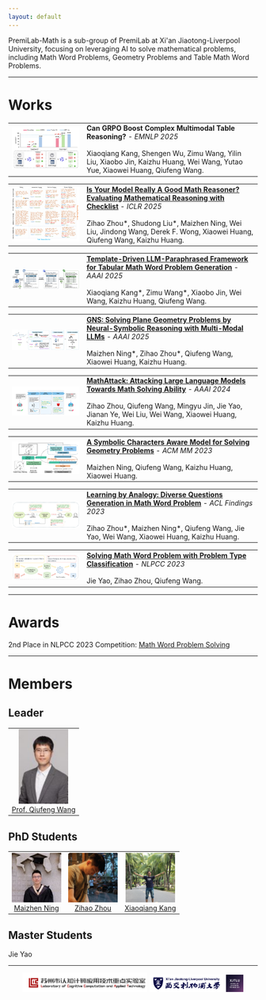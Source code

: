 ```yaml
---
layout: default
---
```


PremiLab-Math is a sub-group of PremiLab at Xi'an Jiaotong-Liverpool University, focusing on leveraging AI to solve mathematical problems, including Math Word Problems, Geometry Problems and Table Math Word Problems.

* * *

# Works

<table style="border-collapse: collapse;">
<tr>
<td style="width: 30%">
<img src="assets/table-grpo.png" alt="table-grpo" style="width: 100%" /> 
</td>
<td style="width: 70%">
<strong>Can GRPO Boost Complex Multimodal Table Reasoning?</strong> - <em>EMNLP 2025</em><br><br>
Xiaoqiang Kang, Shengen Wu, Zimu Wang, Yilin Liu, Xiaobo Jin, Kaizhu Huang, Wei Wang, Yutao Yue, Xiaowei Huang, Qiufeng Wang.
</td>
</tr>
</table>

<table style="border-collapse: collapse;">
<tr>
<td style="width: 30%">
<img src="assets/mathcheck-overview.jpg" alt="mathcheck" style="width: 100%" /> 
</td>
<td style="width: 70%">
<strong><a href="https://arxiv.org/pdf/2407.08733" target="_blank">Is Your Model Really A Good Math Reasoner? Evaluating Mathematical Reasoning with Checklist</a></strong> - <em>ICLR 2025</em><br><br>
Zihao Zhou*, Shudong Liu*, Maizhen Ning, Wei Liu, Jindong Wang, Derek F. Wong, Xiaowei Huang, Qiufeng Wang, Kaizhu Huang.
</td>
</tr>
</table>


<table style="border-collapse: collapse;">
<tr>
<td style="width: 30%">
<img src="assets/tell-overview.png" alt="mathcheck" style="width: 100%" /> 
</td>
<td style="width: 70%">
<strong><a href="https://arxiv.org/abs/2412.15594" target="_blank">Template-Driven LLM-Paraphrased Framework for Tabular Math Word Problem Generation</a></strong> - <em>AAAI 2025</em><br><br>
Xiaoqiang Kang*, Zimu Wang*, Xiaobo Jin, Wei Wang, Kaizhu Huang, Qiufeng Wang.
</td>
</tr>
</table>


<table style="border-collapse: collapse;">
<tr>
<td style="width: 30%">
<img src="assets/gns-overview.png" alt="mathcheck" style="width: 100%" /> 
</td>
<td style="width: 70%">
<strong><a href="https://ojs.aaai.org/index.php/AAAI/article/view/34679" target="_blank">GNS: Solving Plane Geometry Problems by Neural-Symbolic Reasoning with Multi-Modal LLMs</a></strong> - <em>AAAI 2025</em><br><br>
Maizhen Ning*, Zihao Zhou*, Qiufeng Wang, Xiaowei Huang, Kaizhu Huang.
</td>
</tr>
</table>

<table style="border-collapse: collapse;">
<tr>
<td style="width: 30%">
<img src="assets/mathattack-overview.jpg" alt="mathattack" style="width: 100%" /> 
</td>
<td style="width: 70%">
<strong><a href="https://arxiv.org/pdf/2309.01686.pdf" target="_blank">MathAttack: Attacking Large Language Models Towards Math Solving Ability</a></strong> - <em>AAAI 2024</em><br><br>
Zihao Zhou, Qiufeng Wang, Mingyu Jin, Jie Yao, Jianan Ye, Wei Liu, Wei Wang, Xiaowei Huang, Kaizhu Huang.
</td>
</tr>
</table>

<table style="border-collapse: collapse;">
<tr>
<td style="width: 30%">
<img src="assets/scagps-overview.png" alt="sca-gps" style="width: 100%" /> 
</td>
<td style="width: 70%">
<strong><a href="https://dl.acm.org/doi/10.1145/3581783.3612570" target="_blank">A Symbolic Characters Aware Model for Solving Geometry Problems</a></strong> - <em>ACM MM 2023</em><br><br>
Maizhen Ning, Qiufeng Wang, Kaizhu Huang, Xiaowei Huang.
</td>
</tr>
</table>

<table style="border-collapse: collapse;">
<tr>
<td style="width: 30%">
<img src="assets/dqgf-overview.png" alt="dqgf" style="width: 100%" /> 
</td>
<td style="width: 70%">
<strong><a href="https://aclanthology.org/2023.findings-acl.705/" target="_blank">Learning by Analogy: Diverse Questions Generation in Math Word Problem</a></strong> - <em>ACL Findings 2023</em><br><br>
Zihao Zhou*, Maizhen Ning*, Qiufeng Wang, Jie Yao, Wei Wang, Xiaowei Huang, Kaizhu Huang.
</td>
</tr>
</table>



<table style="border-collapse: collapse;">
<tr>
<td style="width: 30%">
<img src="assets/ensemble-mwp.png" alt="nlpcc" style="width: 100%" /> 
</td>
<td style="width: 70%">
<strong><a href="https://arxiv.org/pdf/2308.13844.pdf" target="_blank">Solving Math Word Problem with Problem Type Classification</a></strong> - <em>NLPCC 2023</em><br><br>
Jie Yao, Zihao Zhou, Qiufeng Wang.
</td>
</tr>
</table>

* * *

# Awards
2nd Place in NLPCC 2023 Competition: [Math Word Problem Solving](https://github.com/2003pro/CNMWP)


* * *

# Members
## Leader
<div align="center">
    <table>
        <tr>
            <td style="text-align: center; border: none;"><img src="assets/wqf.jpg" alt="Dr. Qiufeng Wang" style="width: 100px"/><br><a href="https://www.xjtlu.edu.cn/zh/departments/academic-departments/electrical-and-electronic-engineering/staff/qiufeng-wang" target="_blank">Prof. Qiufeng Wang</a></td>
        </tr>
    </table>
</div>


## PhD Students
<div align="center">
    <table>
        <tr>
            <td style="text-align: center; border: none;"><img src="assets/nmz.jpg" alt="Maizhen Ning" style="width: 100px"/><br><a href="https://github.com/ning-mz" target="_blank">Maizhen Ning</a></td>
            <td style="text-align: center; border: none;"><img src="assets/zzh.jpg" alt="Zihao Zhou" style="width: 100px"/><br><a href="https://zhouzihao501.github.io/" target="_blank">Zihao Zhou</a></td>
            <td style="text-align: center; border: none;"><img src="assets/kxq.jpg" alt="Xiaoqiang Kang" style="width: 100px"/><br><a href="https://github.com/jason8kang" target="_blank">Xiaoqiang Kang</a></td>
        </tr>
    </table>
</div>


## Master Students

Jie Yao


* * *
<div  align="center">
<img src="assets/premilab-logo.png" alt="premilabLogo" style="width: 50%" /> <img src="assets/xjtlu-logo.png" alt="xjtluLogo" style="width: 30%" /> <img src="assets/sat-logo.png" alt="satLogo" style="width: 7%" />
</div>
